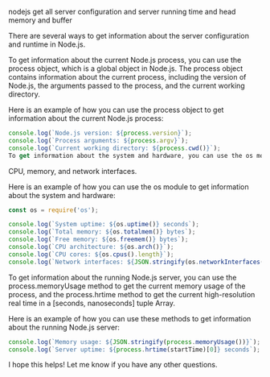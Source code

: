 nodejs get all server configuration and server running time and head memory and buffer

There are several ways to get information about the server configuration and runtime in Node.js.

To get information about the current Node.js process, you can use the process object, which is a global object in Node.js. The process object contains information about the current process, including the version of Node.js, the arguments passed to the process, and the current working directory.

Here is an example of how you can use the process object to get information about the current Node.js process:

```js
console.log(`Node.js version: ${process.version}`);
console.log(`Process arguments: ${process.argv}`);
console.log(`Current working directory: ${process.cwd()}`);
To get information about the system and hardware, you can use the os module, which provides APIs for interacting with the operating system. The os module provides information about the system's 
```
CPU, memory, and network interfaces.

Here is an example of how you can use the os module to get information about the system and hardware:

```js
const os = require('os');

console.log(`System uptime: ${os.uptime()} seconds`);
console.log(`Total memory: ${os.totalmem()} bytes`);
console.log(`Free memory: ${os.freemem()} bytes`);
console.log(`CPU architecture: ${os.arch()}`);
console.log(`CPU cores: ${os.cpus().length}`);
console.log(`Network interfaces: ${JSON.stringify(os.networkInterfaces())}`);
```
To get information about the running Node.js server, you can use the process.memoryUsage method to get the current memory usage of the process, and the process.hrtime method to get the current high-resolution real time in a [seconds, nanoseconds] tuple Array.

Here is an example of how you can use these methods to get information about the running Node.js server:

```js
console.log(`Memory usage: ${JSON.stringify(process.memoryUsage())}`);
console.log(`Server uptime: ${process.hrtime(startTime)[0]} seconds`);
```
I hope this helps! Let me know if you have any other questions.